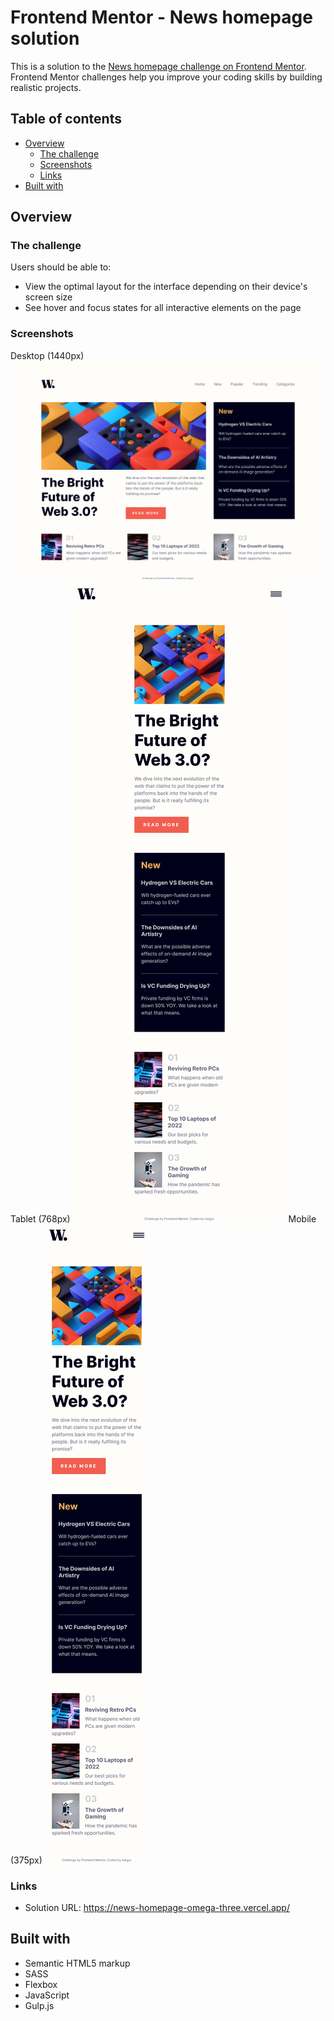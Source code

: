 # Frontend Mentor - News homepage solution

This is a solution to the [News homepage challenge on Frontend Mentor](https://www.frontendmentor.io/challenges/news-homepage-H6SWTa1MFl). Frontend Mentor challenges help you improve your coding skills by building realistic projects. 

## Table of contents

- [Overview](#overview)
  - [The challenge](#the-challenge)
  - [Screenshots](#screenshots)
  - [Links](#links)
- [Built with](#built-with)

## Overview

### The challenge

Users should be able to:

- View the optimal layout for the interface depending on their device's screen size
- See hover and focus states for all interactive elements on the page

### Screenshots

Desktop (1440px)
![Desktop](./screenshots/desktop.png)
Tablet (768px)
![Tablet](./screenshots/tablet.png)
Mobile (375px)
![Mobile](./screenshots/mobile.png)

### Links

- Solution URL: https://news-homepage-omega-three.vercel.app/

## Built with

- Semantic HTML5 markup
- SASS
- Flexbox
- JavaScript
- Gulp.js
